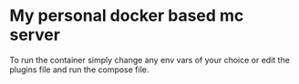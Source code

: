 # My personal docker based mc server

To run the container simply change any env vars of your choice
or edit the plugins file and run the compose file.
